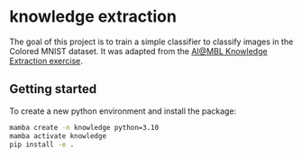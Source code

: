 # knowledge extraction

The goal of this project is to train a simple classifier to classify images in the Colored MNIST dataset. It was adapted from the [AI@MBL Knowledge Extraction exercise](https://github.com/ai-mbl/knowledge_extraction).

## Getting started
To create a new python environment and install the package:
```bash
mamba create -n knowledge python=3.10
mamba activate knowledge
pip install -e .
```
